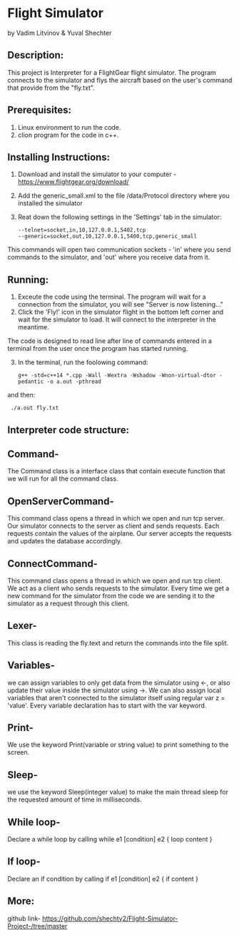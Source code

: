 # Flight Simulator
by Vadim Litvinov & Yuval Shechter

## Description:
This project is Interpreter for a FlightGear flight simulator. The program connects to the simulator and flys the aircraft based on the user's command that provide from the "fly.txt".

## Prerequisites:
1. Linux environment to run the code.
2. clion program for the code in c++.

## Installing Instructions:
1. Download and install the simulator to your computer - https://www.flightgear.org/download/
2. Add the generic_small.xml to the file /data/Protocol directory where you installed the simulator
3. Reat down the following settings in the 'Settings' tab in the simulator:

       --telnet=socket,in,10,127.0.0.1,5402,tcp
       --generic=socket,out,10,127.0.0.1,5400,tcp,generic_small

This commands will open two communication sockets - 'in' where you send commands to the simulator, and 'out' where you receive data from it.

## Running:
1. Exceute the code using the terminal. The program will wait for a connection from the simulator, you will see "Server is now listening..."
2. Click the 'Fly!' icon in the simulator flight in the bottom left corner and wait for the simulator to load. It will connect to the interpreter in the meantime.

The code is designed to read line after line of commands entered in a terminal from the user once the program has started running. 

3. In the terminal, run the foolowing command:

       g++ -std=c++14 *.cpp -Wall -Wextra -Wshadow -Wnon-virtual-dtor -pedantic -o a.out -pthread

and then:

     ./a.out fly.txt

## Interpreter code structure:
## Command-
The Command class is a interface class that contain execute function that we will run for all the command class.
## OpenServerCommand-
This command class opens a thread in which we open and run tcp server. Our simulator connects to the server as client and sends requests. Each requests contain the values of the airplane. Our server accepts the requests and updates the database accordingly.
## ConnectCommand-
This command class opens a thread in which we open and run tcp client. We act as a client who sends requests to the simulator. Every time we get a new command for the simulator from the code we are sending it to the simulator as a request through this client.
## Lexer-
This class is reading the fly.text and return the commands into the file split.
## Variables- 
we can assign variables to only get data from the simulator using <-,
or also update their value inside the simulator using ->.
We can also assign local variables that aren't connected to the simulator itself using regular var z = 'value'. 
Every variable declaration has to start with the var keyword.
## Print-
We use the keyword Print(variable or string value) to print something to the screen.
## Sleep-
we use the keyword Sleep(integer value) to make the main thread sleep for the requested amount of time in milliseconds.
## While loop-
Declare a while loop by calling while e1 [condition] e2 { loop content }
## If loop-
Declare an if condition by calling if e1 [condition] e2 { if content }


## More:
github link- https://github.com/shechty2/Flight-Simulator-Project-/tree/master


